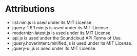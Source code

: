 Attributions
============

 * list.min.js is used under its MIT License.
 * jquery-1.9.1.min.js is used under its MIT License.
 * modernizr-latest.js is used under its MIT License.
 * api.js is used under the Soundcloud API Terms of Use.
 * jquery.hoverIntent.minified.js is used under its MIT License. 
 * jquery-ui.js is used under its MIT License.
